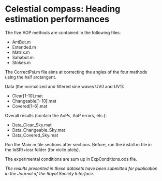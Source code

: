 # Celestial compass: Heading estimation performances

The five AOP methods are contained in the following files:
* AntBot.m
* Extended.m
* Matrix.m
* Sahabot.m
* Stokes.m

The CorrectPsi.m file aims at correcting the angles of the four methods using the half arctangent. 

Data (the normalized and filtered sine waves UV0 and UV1): 	
* Clear[1-10].mat
* Changeable[1-10].mat
* Covered[1-6].mat

Overall results (contain the AoPs, AoP errors, etc.):
* Data_Clear_Sky.mat
* Data_Changeable_Sky.mat
* Data_Covered_Sky.mat

Run the Main.m file sections after sections.
Before, run the install.m file in the IoSR/+iosr folder (for violin plots).

The experimental conditions are sum up in ExpConditions.ods file. 

_The results presented in these datasets have been submitted for publication in the Journal of the Royal Society Interface._
